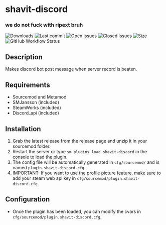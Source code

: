﻿# shavit-discord

### we do not fuck with ripext bruh

![Downloads](https://img.shields.io/github/downloads/Sarrus1/shavit-discord/total?style=flat-square) ![Last commit](https://img.shields.io/github/last-commit/Sarrus1/shavit-discord?style=flat-square) ![Open issues](https://img.shields.io/github/issues/Sarrus1/shavit-discord?style=flat-square) ![Closed issues](https://img.shields.io/github/issues-closed/Sarrus1/shavit-discord?style=flat-square) ![Size](https://img.shields.io/github/repo-size/Sarrus1/shavit-discord?style=flat-square) ![GitHub Workflow Status](https://img.shields.io/github/workflow/status/Sarrus1/shavit-discord/Compile%20with%20SourceMod?style=flat-square)


## Description ##
Makes discord bot post message when server record is beaten.

## Requirements ##
- Sourcemod and Metamod
- SMJansson (included)
- SteamWorks (included)
- Discord_api (included)


## Installation ##
1. Grab the latest release from the release page and unzip it in your sourcemod folder.
2. Restart the server or type `sm plugins load shavit-discord` in the console to load the plugin.
3. The config file will be automatically generated in `cfg/sourcemod/` and is named `plugin.shavit-discord.cfg`.
4. IMPORTANT: If you want to use the profile picture feature, make sure to add your steam web api key in `cfg/sourcemod/plugin.shavit-discord.cfg`.

## Configuration ##
- Once the plugin has been loaded, you can modify the cvars in `cfg/sourcemod/plugin.shavit-discord.cfg`.



